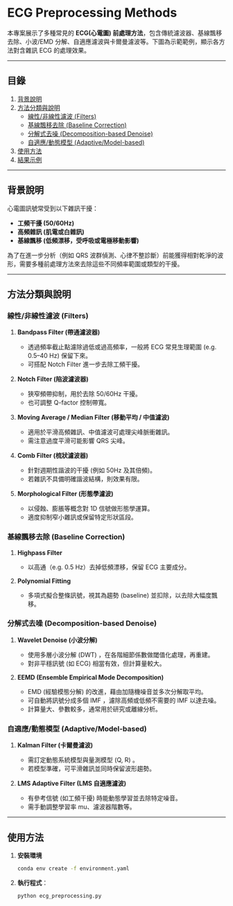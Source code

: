 # ECG Preprocessing Methods

本專案展示了多種常見的 **ECG(心電圖) 前處理方法**，包含傳統濾波器、基線飄移去除、小波/EMD 分解、自適應濾波與卡爾曼濾波等。下圖為示範範例，顯示各方法對含雜訊 ECG 的處理效果。

---

## 目錄

1. [背景說明](#背景說明)
2. [方法分類與說明](#方法分類與說明)
   - [線性/非線性濾波 (Filters)](#線性非線性濾波-filters)
   - [基線飄移去除 (Baseline Correction)](#基線飄移去除-baseline-correction)
   - [分解式去噪 (Decomposition-based Denoise)](#分解式去噪-decomposition-based-denoise)
   - [自適應/動態模型 (Adaptive/Model-based)](#自適應動態模型-adaptivemodel-based)
3. [使用方法](#使用方法)
4. [結果示例](#結果示例)

---

## 背景說明

心電圖訊號常受到以下雜訊干擾：

- **工頻干擾 (50/60Hz)**
- **高頻雜訊 (肌電或白雜訊)**
- **基線飄移 (低頻漂移，受呼吸或電極移動影響)**

為了在進一步分析（例如 QRS 波群偵測、心律不整診斷）前能獲得相對乾淨的波形，需要多種前處理方法來去除這些不同頻率範圍或類型的干擾。

---

## 方法分類與說明

### 線性/非線性濾波 (Filters)

1. **Bandpass Filter (帶通濾波器)**

   - 透過頻率截止點濾除過低或過高頻率，一般將 ECG 常見生理範圍 (e.g. 0.5–40 Hz) 保留下來。
   - 可搭配 Notch Filter 進一步去除工頻干擾。

2. **Notch Filter (陷波濾波器)**

   - 狹窄頻帶抑制，用於去除 50/60Hz 干擾。
   - 也可調整 Q-factor 控制帶寬。

3. **Moving Average / Median Filter (移動平均 / 中值濾波)**

   - 適用於平滑高頻雜訊、中值濾波可處理尖峰脈衝雜訊。
   - 需注意過度平滑可能影響 QRS 尖峰。

4. **Comb Filter (梳狀濾波器)**

   - 針對週期性諧波的干擾 (例如 50Hz 及其倍頻)。
   - 若雜訊不具備明確諧波結構，則效果有限。

5. **Morphological Filter (形態學濾波)**
   - 以侵蝕、膨脹等概念對 1D 信號做形態學運算。
   - 適度抑制窄小雜訊或保留特定形狀區段。

### 基線飄移去除 (Baseline Correction)

1. **Highpass Filter**

   - 以高通（e.g. 0.5 Hz）去掉低頻漂移，保留 ECG 主要成分。

2. **Polynomial Fitting**
   - 多項式擬合整條訊號，視其為趨勢 (baseline) 並扣除，以去除大幅度飄移。

### 分解式去噪 (Decomposition-based Denoise)

1. **Wavelet Denoise (小波分解)**

   - 使用多層小波分解 (DWT) ，在各階細節係數做閾值化處理，再重建。
   - 對非平穩訊號 (如 ECG) 相當有效，但計算量較大。

2. **EEMD (Ensemble Empirical Mode Decomposition)**
   - EMD (經驗模態分解) 的改進，藉由加隨機噪音並多次分解取平均。
   - 可自動將訊號分成多個 IMF ，濾除高頻或低頻不需要的 IMF 以達去噪。
   - 計算量大、參數較多，通常用於研究或離線分析。

### 自適應/動態模型 (Adaptive/Model-based)

1. **Kalman Filter (卡爾曼濾波)**

   - 需訂定動態系統模型與量測模型 (Q, R) 。
   - 若模型準確，可平滑雜訊並同時保留波形趨勢。

2. **LMS Adaptive Filter (LMS 自適應濾波)**
   - 有參考信號 (如工頻干擾) 時能動態學習並去除特定噪音。
   - 需手動調整學習率 mu、濾波器階數等。

---

## 使用方法

1. **安裝環境**

   ```bash
   conda env create -f environment.yaml
   ```

2. **執行程式**：

   ```bash
   python ecg_preprocessing.py
   ```
